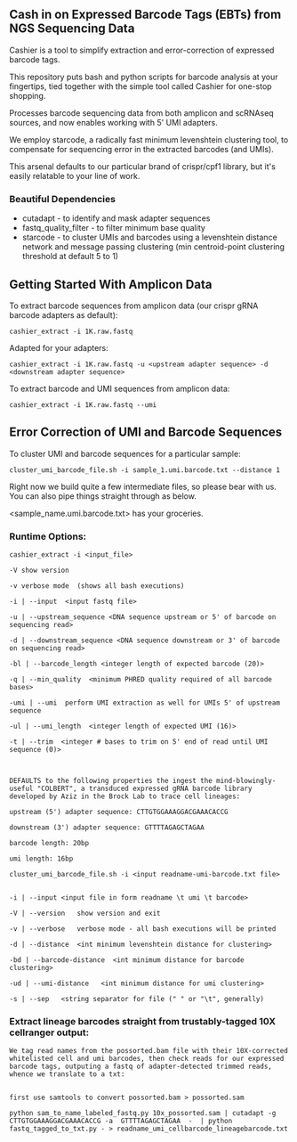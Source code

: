 ##  Cash in on Expressed Barcode Tags (EBTs) from NGS Sequencing Data 

Cashier is a tool to simplify extraction and error-correction of expressed barcode tags. 

This repository puts bash and python scripts for barcode analysis at your fingertips, tied together with the simple tool called Cashier for one-stop shopping. 

Processes barcode sequencing data from both amplicon and scRNAseq sources, and now enables working with 5' UMI adapters.

We employ starcode, a radically fast minimum levenshtein clustering tool, to compensate for sequencing error in the extracted barcodes (and UMIs). 

This arsenal defaults to our particular brand of crispr/cpf1 library, but it's easily relatable to your line of work. 




### Beautiful Dependencies 

* cutadapt - to identify and mask adapter sequences 
* fastq_quality_filter - to filter minimum base quality 
* starcode - to cluster UMIs and barcodes using a levenshtein distance network and message passing clustering (min centroid-point clustering threshold at default 5 to 1) 



## Getting Started With Amplicon Data 

To extract barcode sequences from amplicon data (our crispr gRNA barcode adapters as default): 
```
cashier_extract -i 1K.raw.fastq 
```
Adapted for your adapters: 
```
cashier_extract -i 1K.raw.fastq -u <upstream adapter sequence> -d <downstream adapter sequence> 
```
To extract barcode and UMI sequences from amplicon data: 
``` 
cashier_extract -i 1K.raw.fastq --umi 
``` 


## Error Correction of UMI and Barcode Sequences 

To cluster UMI and barcode sequences for a particular sample: 
``` 
cluster_umi_barcode_file.sh -i sample_1.umi.barcode.txt --distance 1 
``` 

Right now we build quite a few intermediate files, so please bear with us. You can also pipe things straight through as below. 

<sample_name.umi.barcode.txt> has your groceries. 




### Runtime Options: 

``` 
cashier_extract -i <input_file> 

-V show version 

-v verbose mode  (shows all bash executions) 

-i | --input  <input fastq file> 

-u | --upstream_sequence <DNA sequence upstream or 5' of barcode on sequencing read> 

-d | --downstream_sequence <DNA sequence downstream or 3' of barcode on sequencing read> 

-bl | --barcode_length <integer length of expected barcode (20)> 

-q | --min_quality  <minimum PHRED quality required of all barcode bases> 
  
-umi | --umi  perform UMI extraction as well for UMIs 5' of upstream sequence 

-ul | --umi_length  <integer length of expected UMI (16)> 

-t | --trim  <integer # bases to trim on 5' end of read until UMI sequence (0)> 
  
  
  
DEFAULTS to the following properties the ingest the mind-blowingly-useful "COLBERT", a transduced expressed gRNA barcode library developed by Aziz in the Brock Lab to trace cell lineages: 

upstream (5') adapter sequence: CTTGTGGAAAGGACGAAACACCG

downstream (3') adapter sequence: GTTTTAGAGCTAGAA

barcode length: 20bp 

umi length: 16bp 

```




``` 
cluster_umi_barcode_file.sh -i <input readname-umi-barcode.txt file> 


-i | --input <input file in form readname \t umi \t barcode> 

-V | --version   show version and exit 

-v | --verbose   verbose mode - all bash executions will be printed

-d | --distance  <int minimum levenshtein distance for clustering> 

-bd | --barcode-distance  <int minimum distance for barcode clustering> 

-ud | --umi-distance   <int minimum distance for umi clustering> 

-s | --sep   <string separator for file (" " or "\t", generally) 
```



### Extract lineage barcodes straight from trustably-tagged 10X cellranger output: 

```
We tag read names from the possorted.bam file with their 10X-corrected whitelisted cell and umi barcodes, then check reads for our expressed barcode tags, outputing a fastq of adapter-detected trimmed reads, whence we translate to a txt: 


first use samtools to convert possorted.bam > possorted.sam 

python sam_to_name_labeled_fastq.py 10x_possorted.sam | cutadapt -g CTTGTGGAAAGGACGAAACACCG -a  GTTTTAGAGCTAGAA  -  | python fastq_tagged_to_txt.py - > readname_umi_cellbarcode_lineagebarcode.txt 

```




